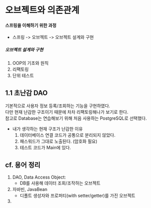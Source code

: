 # 오브젝트와 의존관계

#### 스프링을 이해하기 위한 과정
- 스프링 -> 오브젝트 -> 오브젝트 설계와 구현

##### 오브젝트 설계와 구현
1. OOP의 기초와 원칙
2. 리팩토링
3. 단위 테스트 

## 1.1 초난감 DAO
기본적으로 사용자 정보 등록/조회하는 기능을 구현하였다. \
다만 현재 난감한 구조이기 때문에 차차 리팩토링해나가 보기로 한다. \
참고로 Database는 연습해보기 위해 처음 사용하는 PostgreSQL로 선택했다.
- 내가 생각하는 현재 구조가 난감한 이유
  1. 데이터베이스 연결 코드가 공통으로 분리되지 않았다.
  2. 패스워드가 그대로 노출된다. (암호화 필요)
  3. 테스트 코드가 Main에 있다.


## cf. 용어 정리
1. DAO, Data Access Object:
    - DB를 사용해 데이터 조회/조작하는 오브젝트
2. 자바빈, JavaBean
   - 디폴트 생성자와 프로퍼티(with setter/getter)를 가진 오브젝트
3. 
